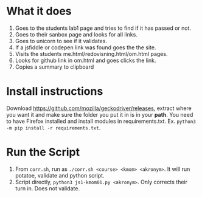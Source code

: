What it does
==================
1. Goes to the students lab1 page and tries to find if it has passed or not.
2. Goes to their sanbox page and looks for all links.
3. Goes to unicorn to see if it validates.
4. If a jsfiddle or codepen link was found goes the the site.
5. Visits the students me.html/redovisning.html/om.html pages.
6. Looks for github link in om.html and goes clicks the link.
7. Copies a summary to clipboard

Install instructions
=====================

Download https://github.com/mozilla/geckodriver/releases, extract where you want it and make sure the folder you put it in is in your **path**.
You need to have Firefox installed and install modules in requirements.txt. Ex. `python3 -m pip install -r requirements.txt`.

Run the Script
==========================
1. From `corr.sh`, run as `./corr.sh <course> <kmom> <akronym>`. It will run potatoe, validate and python script.
2. Script directly, `python3 js1-kmom01.py <akronym>`. Only corrects their turn in. Does not validate.